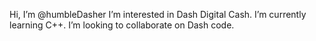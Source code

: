 Hi, I’m @humbleDasher
I’m interested in Dash Digital Cash.
I’m currently learning C++.
I’m looking to collaborate on Dash code.



